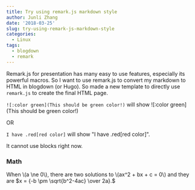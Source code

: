 ```yaml
---
title: Try using remark.js markdown style
author: Junli Zhang
date: '2018-03-25'
slug: try-using-remark-js-markdown-style
categories:
  - Linux
tags:
  - blogdown
  - remark
---
```


Remark.js for presentation has many easy to use features, especially its powerful macros. So I want to use remark.js to convert my markdown to HTML in blogdown (or Hugo). So made a new template to directly use `remark.js` to create the final HTML page.

`![:color green](This should be green color!)` will show ![:color green](This should be green color!)

OR

`I have .red[red color]` will show "I have .red[red color]".

It cannot use blocks right now.


### Math
When \\(a \ne 0\\), there are two solutions to \\(ax^2 + bx + c = 0\\) and they are
  $x = {-b \pm \sqrt{b^2-4ac} \over 2a}.$


